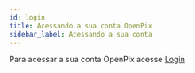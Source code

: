 ```yaml
---
id: login
title: Acessando a sua conta OpenPix
sidebar_label: Acessando a sua conta
---
```


Para acessar a sua conta OpenPix acesse [Login](https://openpix.com.br/login)
